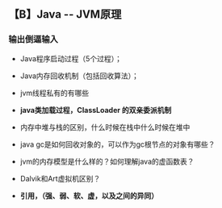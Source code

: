 ## 【B】Java -- JVM原理



### 输出倒逼输入

- Java程序启动过程（5个过程）；
- Java内存回收机制（包括回收算法）；
- jvm线程私有的有哪些

- **java类加载过程，ClassLoader 的双亲委派机制**
- 内存中堆与栈的区别，什么时候在栈中什么时候在堆中
- java gc是如何回收对象的，可以作为gc根节点的对象有哪些？
-  jvm的内存模型是什么样的？如何理解java的虚函数表？
- Dalvik和Art虚拟机区别？

- **引用，（强、弱、软、虚，以及之间的异同）**